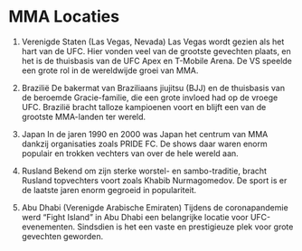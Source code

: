# MMA Locaties

1. Verenigde Staten (Las Vegas, Nevada)
Las Vegas wordt gezien als het hart van de UFC. Hier vonden veel van de grootste gevechten plaats, en het is de thuisbasis van de UFC Apex en T-Mobile Arena. De VS speelde een grote rol in de wereldwijde groei van MMA.

2. Brazilië
De bakermat van Braziliaans jiujitsu (BJJ) en de thuisbasis van de beroemde Gracie-familie, die een grote invloed had op de vroege UFC. Brazilië bracht talloze kampioenen voort en blijft een van de grootste MMA-landen ter wereld.

3. Japan
In de jaren 1990 en 2000 was Japan het centrum van MMA dankzij organisaties zoals PRIDE FC. De shows daar waren enorm populair en trokken vechters van over de hele wereld aan.

4. Rusland
Bekend om zijn sterke worstel- en sambo-traditie, bracht Rusland topvechters voort zoals Khabib Nurmagomedov. De sport is er de laatste jaren enorm gegroeid in populariteit.

5. Abu Dhabi (Verenigde Arabische Emiraten)
Tijdens de coronapandemie werd “Fight Island” in Abu Dhabi een belangrijke locatie voor UFC-evenementen. Sindsdien is het een vaste en prestigieuze plek voor grote gevechten geworden.